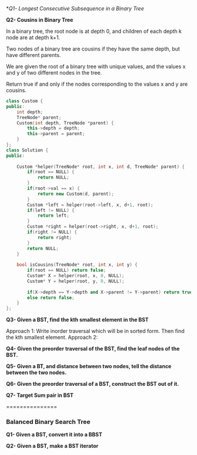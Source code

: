 
**Q1- Longest Consecutive Subsequence in a Binary Tree*

**Q2- Cousins in Binary Tree**

In a binary tree, the root node is at depth 0, and children of each depth k node are at depth k+1.

Two nodes of a binary tree are cousins if they have the same depth, but have different parents.

We are given the root of a binary tree with unique values, and the values x and y of two different nodes in the tree.

Return true if and only if the nodes corresponding to the values x and y are cousins.

```cpp
class Custom {
public:
    int depth;
    TreeNode* parent;
    Custom(int depth, TreeNode *parent) {
        this->depth = depth;
        this->parent = parent;
    }
};
class Solution {
public:
    
    Custom *helper(TreeNode* root, int x, int d, TreeNode* parent) {
        if(root == NULL) {
            return NULL;
        }
        if(root->val == x) {
            return new Custom(d, parent);
        }
        Custom *left = helper(root->left, x, d+1, root);
        if(left != NULL) {
            return left;
        }
        Custom *right = helper(root->right, x, d+1, root);
        if(right != NULL) {
            return right;
        }
        return NULL;
    }
    
    bool isCousins(TreeNode* root, int x, int y) {
        if(root == NULL) return false;
        Custom* X = helper(root, x, 0, NULL);
        Custom* Y = helper(root, y, 0, NULL);
        
        if(X->depth == Y->depth and X->parent != Y->parent) return true;
        else return false;
    }
};
```

**Q3- Given a BST, find the kth smallest element in the BST**

Approach 1: Write inorder traversal which will be in sorted form. Then find the kth smallest element.
Approach 2: 

**Q4- Given the preorder traversal of the BST, find the leaf nodes of the BST.**

**Q5- Given a BT, and distance between two nodes, tell the distance between the two nodes.**

**Q6- Given the preorder traversal of a BST, construct the BST out of it.**

**Q7- Target Sum pair in BST**

===============
### Balanced Binary Search Tree

**Q1- Given a BST, convert it into a BBST**

**Q2- Given a BST, make a BST iterator**
